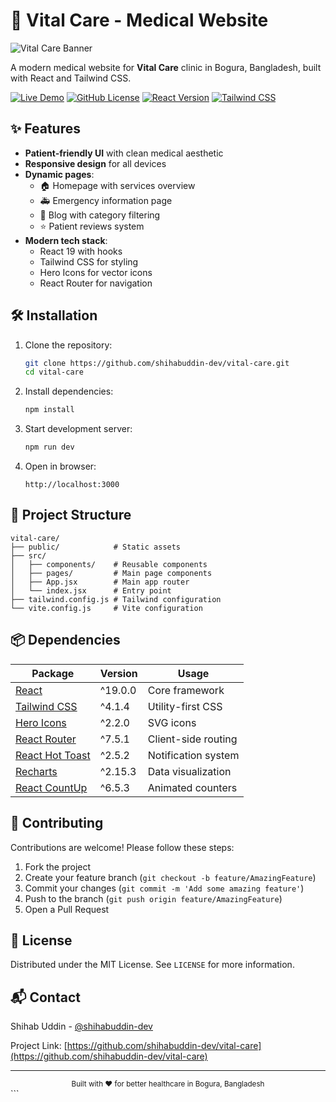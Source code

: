 # 🏥 Vital Care - Medical Website

![Vital Care Banner](https://github.com/shihabuddin-dev/vital-care/blob/main/public/banner.png?raw=true)

A modern medical website for **Vital Care** clinic in Bogura, Bangladesh, built with React and Tailwind CSS.

[![Live Demo](https://img.shields.io/badge/Live_Demo-176AE5?style=for-the-badge&logo=vercel&logoColor=white)](https://vital-care.vercel.app)
[![GitHub License](https://img.shields.io/github/license/shihabuddin-dev/vital-care?style=for-the-badge)](LICENSE)
[![React Version](https://img.shields.io/badge/React-19.0.0-blue?style=for-the-badge&logo=react)](https://react.dev)
[![Tailwind CSS](https://img.shields.io/badge/Tailwind_CSS-4.1.4-06B6D4?style=for-the-badge&logo=tailwindcss)](https://tailwindcss.com)

## ✨ Features

- **Patient-friendly UI** with clean medical aesthetic
- **Responsive design** for all devices
- **Dynamic pages**:
  - 🏠 Homepage with services overview
  - 🚑 Emergency information page
  - 📝 Blog with category filtering
  - ⭐ Patient reviews system
- **Modern tech stack**:
  - React 19 with hooks
  - Tailwind CSS for styling
  - Hero Icons for vector icons
  - React Router for navigation

## 🛠️ Installation

1. Clone the repository:
   ```bash
   git clone https://github.com/shihabuddin-dev/vital-care.git
   cd vital-care
   ```

2. Install dependencies:
   ```bash
   npm install
   ```

3. Start development server:
   ```bash
   npm run dev
   ```

4. Open in browser:
   ```
   http://localhost:3000
   ```

## 📂 Project Structure

```
vital-care/
├── public/            # Static assets
├── src/
│   ├── components/    # Reusable components
│   ├── pages/         # Main page components
│   ├── App.jsx        # Main app router
│   └── index.jsx      # Entry point
├── tailwind.config.js # Tailwind configuration
└── vite.config.js     # Vite configuration
```

## 📦 Dependencies

| Package | Version | Usage |
|---------|---------|-------|
| [React](https://react.dev) | ^19.0.0 | Core framework |
| [Tailwind CSS](https://tailwindcss.com) | ^4.1.4 | Utility-first CSS |
| [Hero Icons](https://heroicons.com) | ^2.2.0 | SVG icons |
| [React Router](https://reactrouter.com) | ^7.5.1 | Client-side routing |
| [React Hot Toast](https://react-hot-toast.com) | ^2.5.2 | Notification system |
| [Recharts](https://recharts.org) | ^2.15.3 | Data visualization |
| [React CountUp](https://react-countup.now.sh) | ^6.5.3 | Animated counters |

## 🌟 Contributing

Contributions are welcome! Please follow these steps:

1. Fork the project
2. Create your feature branch (`git checkout -b feature/AmazingFeature`)
3. Commit your changes (`git commit -m 'Add some amazing feature'`)
4. Push to the branch (`git push origin feature/AmazingFeature`)
5. Open a Pull Request

## 📄 License

Distributed under the MIT License. See `LICENSE` for more information.

## 📬 Contact

Shihab Uddin - [@shihabuddin-dev](https://github.com/shihabuddin-dev)

Project Link: [https://github.com/shihabuddin-dev/vital-care](https://github.com/shihabuddin-dev/vital-care)

---

<div align="center">
  <sub>Built with ❤️ for better healthcare in Bogura, Bangladesh</sub>
</div>
```


